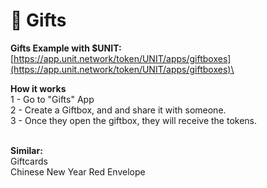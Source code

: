 # 🎁 Gifts

**Gifts Example with $UNIT:** [\
](https://app.unit.network/token/UNIT/events)[https://app.unit.network/token/UNIT/apps/giftboxes](https://app.unit.network/token/UNIT/apps/giftboxes)\


**How it works**\
1 - Go to "Gifts" App\
2 - Create a Giftbox, and and share it with someone.\
3 - Once they open the giftbox, they will receive the tokens.&#x20;

\
**Similar:**\
Giftcards\
Chinese New Year Red Envelope
